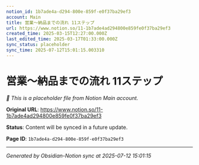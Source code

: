 ```yaml
---
notion_id: 1b7ade4a-d294-800e-859f-e0f37ba29ef3
account: Main
title: 営業〜納品までの流れ 11ステップ
url: https://www.notion.so/11-1b7ade4ad294800e859fe0f37ba29ef3
created_time: 2025-03-15T12:27:00.000Z
last_edited_time: 2025-03-17T01:33:00.000Z
sync_status: placeholder
sync_time: 2025-07-12T15:01:15.003310
---
```


# 営業〜納品までの流れ 11ステップ

*🔄 This is a placeholder file from Notion Main account.*

**Original URL**: https://www.notion.so/11-1b7ade4ad294800e859fe0f37ba29ef3

**Status**: Content will be synced in a future update.

**Page ID**: `1b7ade4a-d294-800e-859f-e0f37ba29ef3`

---

*Generated by Obsidian-Notion sync at 2025-07-12 15:01:15*

